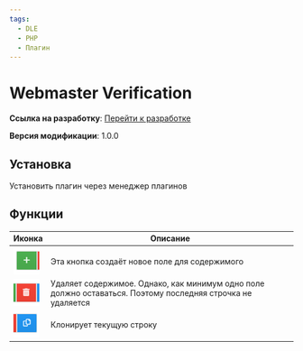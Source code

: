 ```yaml
---
tags:
  - DLE
  - PHP
  - Плагин
---
```

# Webmaster Verification

**Ссылка на
разработку**: [<i class="fa-thin fa-paperclip"></i> Перейти к разработке](https://devcraft.club/downloads/webmaster-verification.21/)

**Версия модификации**: <i class="fa-duotone fa-code-branch"></i> 1.0.0

## Установка

Установить плагин через менеджер плагинов

## Функции


| Иконка                         | Описание                                                                                                                                                                                       |
| -------------------------------------- | -------------------------------------------------------------------------------------------------------------------------------------------------------------------------------------------------------- |
| ![add.jpg](./assets/add.jpg)        | Эта кнопка создаёт новое поле для содержимого                                                                                                                   |
| ![delete.jpg](./assets/delete.jpg)  | Удаляет содержимое. Однако, как минимум одно поле должно оставаться. Поэтому последняя строчка не удаляется |
| ![copy.jpg](./assets/copy.jpg)      | Клонирует текущую строку                                                                                                                                                         |
